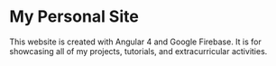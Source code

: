 # My Personal Site

This website is created with Angular 4 and Google Firebase. It is for showcasing all of my projects, tutorials, and 
extracurricular activities.
